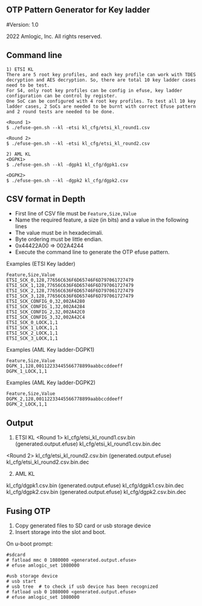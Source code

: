 OTP Pattern Generator for Key ladder
-----------------------------
#Version: 1.0

2022 Amlogic, Inc. All rights reserved.

## Command line
```
1) ETSI KL
There are 5 root key profiles, and each key profile can work with TDES decryption and AES decryption. So, there are total 10 key ladder cases need to be test.
For S4, only root key profiles can be config in efuse, key ladder configuration can be control by register.
One SoC can be configured with 4 root key profiles. To test all 10 key ladder cases, 2 SoCs are needed to be burnt with correct Efuse pattern and 2 round tests are needed to be done.

<Round 1>
$ ./efuse-gen.sh --kl -etsi kl_cfg/etsi_kl_round1.csv

<Round 2>
$ ./efuse-gen.sh --kl -etsi kl_cfg/etsi_kl_round2.csv

2) AML KL
<DGPK1>
$ ./efuse-gen.sh --kl -dgpk1 kl_cfg/dgpk1.csv

<DGPK2>
$ ./efuse-gen.sh --kl -dgpk2 kl_cfg/dgpk2.csv
```

## CSV format in Depth
* First line of CSV file must be `Feature,Size,Value`
* Name the required feature, a size (in bits) and a value in the following lines
* The value must be in hexadecimali.
* Byte ordering must be little endian.
* 0x44422A00 => 002A4244
* Execute the command line to generate the OTP efuse pattern.

Examples (ETSI Key ladder)

```
Feature,Size,Value
ETSI_SCK_0,128,77656C636F6D65746F6D797061727479
ETSI_SCK_1,128,77656C636F6D65746F6D797061727479
ETSI_SCK_2,128,77656C636F6D65746F6D797061727479
ETSI_SCK_3,128,77656C636F6D65746F6D797061727479
ETSI_SCK_CONFIG_0,32,002A4280
ETSI_SCK_CONFIG_1,32,002A4284
ETSI_SCK_CONFIG_2,32,002A42C0
ETSI_SCK_CONFIG_3,32,002A42C4
ETSI_SCK_0_LOCK,1,1
ETSI_SCK_1_LOCK,1,1
ETSI_SCK_2_LOCK,1,1
ETSI_SCK_3_LOCK,1,1
```

Examples (AML Key ladder-DGPK1)

```
Feature,Size,Value
DGPK_1,128,00112233445566778899aabbccddeeff
DGPK_1_LOCK,1,1
```

Examples (AML Key ladder-DGPK2)

```
Feature,Size,Value
DGPK_2,128,00112233445566778899aabbccddeeff
DGPK_2_LOCK,1,1
```

## Output
1) ETSI KL
<Round 1>
kl_cfg/etsi_kl_round1.csv.bin (generated.output.efuse)
kl_cfg/etsi_kl_round1.csv.bin.dec

<Round 2>
kl_cfg/etsi_kl_round2.csv.bin (generated.output.efuse)
kl_cfg/etsi_kl_round2.csv.bin.dec

2) AML KL
<DGPK1>
kl_cfg/dgpk1.csv.bin (generated.output.efuse)
kl_cfg/dgpk1.csv.bin.dec

<DGPK2>
kl_cfg/dgpk2.csv.bin (generated.output.efuse)
kl_cfg/dgpk2.csv.bin.dec

## Fusing OTP
1. Copy generated files to SD card or usb storage device
2. Insert storage into the slot and boot.

On u-boot prompt:

```
#sdcard
# fatload mmc 0 1080000 <generated.output.efuse>
# efuse amlogic_set 1080000

#usb storage device
# usb start
# usb tree  # to check if usb device has been recognized
# fatload usb 0 1080000 <generated.output.efuse>
# efuse amlogic_set 1080000
```
